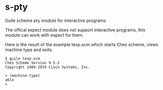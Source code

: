 # s-pty

Guile scheme pty module for interactive programs.

The offical expect module does not support interactive programs, this module can work with expect for them.

Here is the result of the example texp.scm which starts Chez scheme, views machine type and exits.

    $ guile texp.scm 
    Chez Scheme Version 9.5.2
    Copyright 1984-2019 Cisco Systems, Inc.
    
    > (machine-type)
    a6le
    > 
